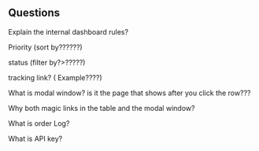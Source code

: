 ## Questions

Explain the internal dashboard rules?

Priority (sort by??????)

status (filter by?>?????)

tracking link? ( Example????)

What is modal window? is it the page that shows after you click the row???

Why both magic links in the table and the modal window?

What is order Log? 

What is API key?
